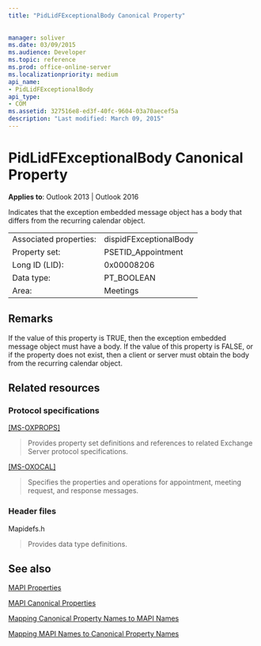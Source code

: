```yaml
---
title: "PidLidFExceptionalBody Canonical Property"
 
 
manager: soliver
ms.date: 03/09/2015
ms.audience: Developer
ms.topic: reference
ms.prod: office-online-server
ms.localizationpriority: medium
api_name:
- PidLidFExceptionalBody
api_type:
- COM
ms.assetid: 327516e8-ed3f-40fc-9604-03a70aecef5a
description: "Last modified: March 09, 2015"
---
```


# PidLidFExceptionalBody Canonical Property

  
  
**Applies to**: Outlook 2013 | Outlook 2016 
  
Indicates that the exception embedded message object has a body that differs from the recurring calendar object.
  
|||
|:-----|:-----|
|Associated properties:  <br/> |dispidFExceptionalBody  <br/> |
|Property set:  <br/> |PSETID_Appointment  <br/> |
|Long ID (LID):  <br/> |0x00008206  <br/> |
|Data type:  <br/> |PT_BOOLEAN  <br/> |
|Area:  <br/> |Meetings  <br/> |
   
## Remarks

If the value of this property is TRUE, then the exception embedded message object must have a body. If the value of this property is FALSE, or if the property does not exist, then a client or server must obtain the body from the recurring calendar object.
  
## Related resources

### Protocol specifications

[[MS-OXPROPS]](https://msdn.microsoft.com/library/f6ab1613-aefe-447d-a49c-18217230b148%28Office.15%29.aspx)
  
> Provides property set definitions and references to related Exchange Server protocol specifications.
    
[[MS-OXOCAL]](https://msdn.microsoft.com/library/09861fde-c8e4-4028-9346-e7c214cfdba1%28Office.15%29.aspx)
  
> Specifies the properties and operations for appointment, meeting request, and response messages.
    
### Header files

Mapidefs.h
  
> Provides data type definitions.
    
## See also



[MAPI Properties](mapi-properties.md)
  
[MAPI Canonical Properties](mapi-canonical-properties.md)
  
[Mapping Canonical Property Names to MAPI Names](mapping-canonical-property-names-to-mapi-names.md)
  
[Mapping MAPI Names to Canonical Property Names](mapping-mapi-names-to-canonical-property-names.md)

